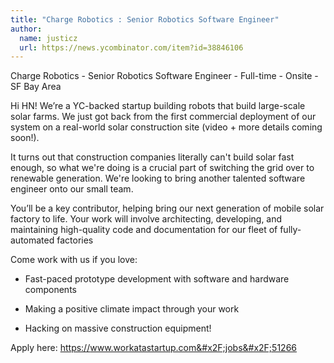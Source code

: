 ```yaml
---
title: "Charge Robotics : Senior Robotics Software Engineer"
author:
  name: justicz
  url: https://news.ycombinator.com/item?id=38846106
---
```

Charge Robotics - Senior Robotics Software Engineer - Full-time - Onsite - SF Bay Area

Hi HN! We’re a YC-backed startup building robots that build large-scale solar farms. We just got back from the first commercial deployment of our system on a real-world solar construction site (video + more details coming soon!).

It turns out that construction companies literally can&#x27;t build solar fast enough, so what we&#x27;re doing is a crucial part of switching the grid over to renewable generation. We&#x27;re looking to bring another talented software engineer onto our small team.

You’ll be a key contributor, helping bring our next generation of mobile solar factory to life. Your work will involve architecting, developing, and maintaining high-quality code and documentation for our fleet of fully-automated factories

Come work with us if you love:

* Fast-paced prototype development with software and hardware components

* Making a positive climate impact through your work

* Hacking on massive construction equipment!

Apply here: <a href="https:&#x2F;&#x2F;www.workatastartup.com&#x2F;jobs&#x2F;51266" rel="nofollow">https:&#x2F;&#x2F;www.workatastartup.com&#x2F;jobs&#x2F;51266</a>
